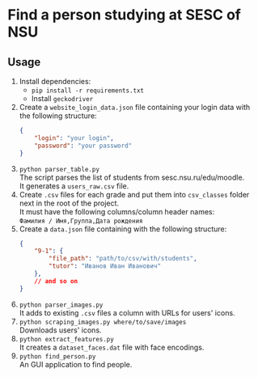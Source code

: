 # Find a person studying at SESC of NSU
## Usage  
1. Install dependencies:  
   * `pip install -r requirements.txt`
   * Install `geckodriver`
2. Create a `website_login_data.json` file containing your login data with the following structure:
    ```json
    {
        "login": "your login",
        "password": "your password"
    }
    ```
3. `python parser_table.py`  
   The script parses the list of students from sesc.nsu.ru/edu/moodle.  
   It generates a `users_raw.csv` file.  
4. Create `.csv` files for each grade and put them into `csv_classes` folder next in the root of the project.  
   It must have the following columns/column header names:  
   `Фамилия / Имя,Группа,Дата рождения` 
5. Create a `data.json` file containing with the following structure:
    ```json
    {
        "9-1": {
            "file_path": "path/to/csv/with/students",
            "tutor": "Иванов Иван Иванович"
        },
        // and so on
    }
    ```
6. `python parser_images.py`  
   It adds to existing `.csv` files a column with URLs for users' icons.
7. `python scraping_images.py where/to/save/images`  
   Downloads users' icons.  
8. `python extract_features.py`  
   It creates a `dataset_faces.dat` file with face encodings.
9.  `python find_person.py`  
   An GUI application to find people.